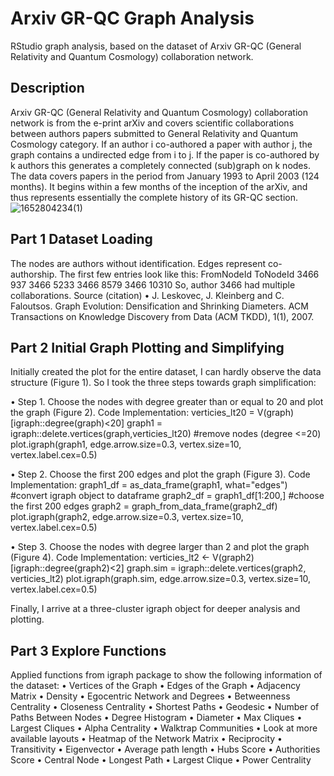# Arxiv GR-QC Graph Analysis
RStudio graph analysis, based on the dataset of Arxiv GR-QC (General Relativity and Quantum Cosmology) collaboration network.

## Description
Arxiv GR-QC (General Relativity and Quantum Cosmology) collaboration network is from the e-print arXiv and covers scientific collaborations between authors papers submitted to General Relativity and Quantum Cosmology category. If an author i co-authored a paper with author j, the graph contains a undirected edge from i to j. If the paper is co-authored by k authors this generates a completely connected (sub)graph on k nodes.
The data covers papers in the period from January 1993 to April 2003 (124 months). It begins within a few months of the inception of the arXiv, and thus represents essentially the complete history of its GR-QC section.
![1652804234(1)](https://user-images.githubusercontent.com/90291484/168859724-d45bcc0e-6a60-43f3-a0a4-a1bf25829a8d.png)

## Part 1 Dataset Loading
The nodes are authors without identification. Edges represent co-authorship.
The first few entries look like this:
  FromNodeId	ToNodeId
  3466	      937
  3466	      5233
	3466	      8579
	3466	      10310
So, author 3466 had multiple collaborations.
Source (citation)
•	J. Leskovec, J. Kleinberg and C. Faloutsos. Graph Evolution: Densification and Shrinking Diameters. ACM Transactions on Knowledge Discovery from Data (ACM TKDD), 1(1), 2007.

## Part 2 Initial Graph Plotting and Simplifying
Initially created the plot for the entire dataset, I can hardly observe the data structure (Figure 1). So I took the three steps towards graph simplification: 

• Step 1. Choose the nodes with degree greater than or equal to 20 and plot the graph (Figure 2).
Code Implementation:
verticies_lt20 = V(graph)[igraph::degree(graph)<20]
graph1 = igraph::delete.vertices(graph,verticies_lt20) #remove nodes (degree <=20)
plot.igraph(graph1, edge.arrow.size=0.3, vertex.size=10, vertex.label.cex=0.5)

• Step 2. Choose the first 200 edges and plot the graph (Figure 3).
Code Implementation:
graph1_df = as_data_frame(graph1, what="edges") #convert igraph object to dataframe
graph2_df = graph1_df[1:200,] #choose the first 200 edges
graph2 = graph_from_data_frame(graph2_df)
plot.igraph(graph2, edge.arrow.size=0.3, vertex.size=10, vertex.label.cex=0.5)

• Step 3. Choose the nodes with degree larger than 2 and plot the graph (Figure 4).
Code Implementation:
verticies_lt2 <- V(graph2)[igraph::degree(graph2)<2]
graph.sim = igraph::delete.vertices(graph2, verticies_lt2)
plot.igraph(graph.sim, edge.arrow.size=0.3, vertex.size=10, vertex.label.cex=0.5)

Finally, I arrive at a three-cluster igraph object for deeper analysis and plotting.

## Part 3 Explore Functions
Applied functions from igraph package to show the following information of the dataset:
• Vertices of the Graph
• Edges of the Graph
• Adjacency Matrix
• Density
• Egocentric Network and Degrees
• Betweenness Centrality
• Closeness Centrality
• Shortest Paths
• Geodesic
• Number of Paths Between Nodes
• Degree Histogram
• Diameter
• Max Cliques
• Largest Cliques
• Alpha Centrality
• Walktrap Communities
• Look at more available layouts
• Heatmap of the Network Matrix
• Reciprocity
• Transitivity
• Eigenvector
• Average path length
• Hubs Score
• Authorities Score
• Central Node
• Longest Path
• Largest Clique
• Power Centrality
